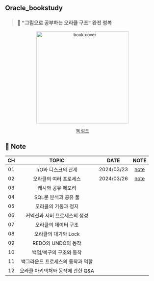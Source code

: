 ## Oracle_bookstudy


> ### 📕 "그림으로 공부하는 오라클 구조" 완전 정복

<div align="center">
  <img src="https://image.yes24.com/goods/89595788/XL" alt="book cover" width="300"/>
  <br>
  
  [책 링크](https://www.yes24.com/Product/Goods/89595788)
</div>

## 🎊 Note

<div align="center">
  
|CH|TOPIC|DATE|NOTE|
| :--------: | :-----------:|:---------------------------------------: |:------:|
|01| I/O와 디스크의 관계|2024/03/23|[note](https://github.com/ChoiSeEun/Oracle_bookstudy/blob/main/Chapter%2001/Chapter01.%20IO%EC%99%80%20%EB%94%94%EC%8A%A4%ED%81%AC%EC%9D%98%20%EA%B4%80%EA%B3%84.md)
|02| 오라클의 여러 프로세스|2024/03/26|[note](https://github.com/ChoiSeEun/Oracle_bookstudy/blob/main/Chapter%2002/Chapter02.%20%EC%98%A4%EB%9D%BC%ED%81%B4%EC%9D%98%20%EC%97%AC%EB%9F%AC%20%ED%94%84%EB%A1%9C%EC%84%B8%EC%8A%A4.md)
|03| 캐시와 공유 메모리||
|04| SQL문 분석과 공유 풀||
|05| 오라클의 기동과 정지||
|06| 커넥션과 서버 프로세스의 생성||
|07| 오라클의 데이터 구조||
|08| 오라클의 대기와 Lock||
|09| REDO와 UNDO의 동작||
|10| 백업/복구의 구조와 동작||
|11| 백그라운드 프로세스의 동작과 역할||
|12| 오라클 아키텍처와 동작에 관한 Q&A||

</div>
